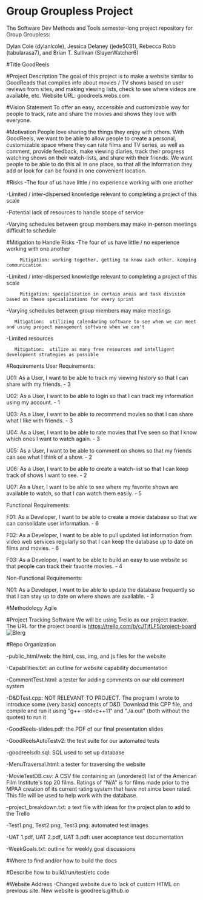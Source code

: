 # Group Groupless Project
The Software Dev Methods and Tools semester-long project repository for Group Groupless:

Dylan Cole (dylanlcole), Jessica Delaney (jede5031), Rebecca Robb (tabularasa7), and Brian T. Sullivan (SlayerWatcher6)

#Title
GoodReels

#Project Description
The goal of this project is to make a website similar to GoodReads that compiles info about movies / TV shows based on user reviews from sites, and making viewing lists, check to see where videos are available, etc.
Website URL: goodreels.webs.com

#Vision Statement
To offer an easy, accessible and customizable way for people to track, rate and share the movies and shows they love with everyone.

#Motivation
People love sharing the things they enjoy with others. With GoodReels, we want to be able to allow people to create a personal, customizable space where they can rate films and TV series, as well as comment, provide feedback, make viewing diaries, track their progress watching shows on their watch-lists, and share with their friends.  We want people to be able to do this all in one place, so that all the information they add or look for can be found in one convenient location.

#Risks
-The four of us have little / no experience working with one another

-Limited / inter-dispersed knowledge relevant to completing a project of this scale

-Potential lack of resources to handle scope of service

-Varying schedules between group members may make in-person meetings difficult to schedule

#Mitigation to Handle Risks
-The four of us have little / no experience working with one another

         Mitigation: working together, getting to know each other, keeping communication
         
-Limited / inter-dispersed knowledge relevant to completing a project of this scale

         Mitigation: specialization in certain areas and task division based on these specializations for every sprint
         
-Varying schedules between group members may make meetings

       Mitigation:  utilizing calendaring software to see when we can meet and using project management software when we can't
       
-Limited resources

       Mitigation:  utilize as many free resources and intelligent development strategies as possible
       

#Requirements
User Requirements:

U01: As a User, I want to be able to track my viewing history so that I can share with my friends. - 3

U02: As a User, I want to be able to login so that I can track my information using my account. - 1

U03: As a User, I want to be able to recommend movies so that I can share what I like with friends. - 3

U04: As a User, I want to be able to rate movies that I've seen so that I know which ones I want to watch again. - 3

U05: As a User, I want to be able to comment on shows so that my friends can see what I think of a show. - 2

U06: As a User, I want to be able to create a watch-list so that I can keep track of shows I want to see. - 2

U07: As a User, I want to be able to see where my favorite shows are available to watch, so that I can watch them easily. - 5

Functional Requirements:

F01: As a Developer, I want to be able to create a movie database so that we can consolidate user information. - 6

F02: As a Developer, I want to be able to pull updated list information from video web services regularly so that I can keep the database up to date on films and movies. - 6 

F03: As a Developer, I want to be able to build an easy to use website so that people can track their favorite movies. - 4

Non-Functional Requirements:

N01: As a Developer, I want to be able to update the database frequently so that I can stay up to date on where shows are available. - 3

#Methodology
Agile

#Project Tracking Software
We will be using Trello as our project tracker. The URL for the project board is https://trello.com/b/cJTjfLF5/project-board	
![Blerg](http://i.imgur.com/DAx7LuO.jpg)

#Repo Organization

-public_html/web: the html, css, img, and js files for the website

-Capabilities.txt: an outline for website capability documentation

-CommentTest.html: a tester for adding comments on our old comment system

-D&DTest.cpp: NOT RELEVANT TO PROJECT. The program I wrote to introduce some (very basic) concepts of D&D. Download this CPP file, and compile and run it using "g++ -std=c++11" and "./a.out" (both without the quotes) to run it

-GoodReels-slides.pdf: the PDF of our final presentation slides

-GoodReelsAutoTestv2: the test suite for our automated tests

-goodreelsdb.sql: SQL used to set up database 

-MenuTraversal.html: a tester for traversing the website

-MovieTestDB.csv: A CSV file containing an (unordered) list of the American Film Institute's top 20 films. Ratings of "N/A" is for films made prior to the MPAA creation of its current rating system that have not since been rated. This file will be used to help work with the database.

-project_breakdown.txt: a text file with ideas for the project plan to add to the Trello

-Test1.png, Test2.png, Test3.png: automated test images

-UAT 1.pdf, UAT 2.pdf, UAT 3.pdf: user acceptance test documentation

-WeekGoals.txt: outline for weekly goal discussions

#Where to find and/or how to build the docs



#Describe how to build/run/test/etc code



#Website Address
-Changed website due to lack of custom HTML on previous site.  New website is goodreels.github.io
